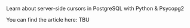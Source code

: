 Learn about server-side cursors in PostgreSQL with Python & Psycopg2

You can find the article here:
TBU